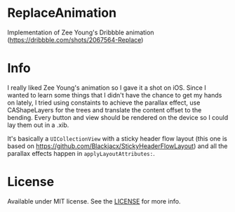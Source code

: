 # ReplaceAnimation
Implementation of Zee Young's Dribbble animation (https://dribbble.com/shots/2067564-Replace)

# Info
I really liked Zee Young's animation so I gave it a shot on iOS. Since I wanted to learn some things that I didn't have the chance to get my hands on lately, I tried using constaints to achieve the parallax effect, use CAShapeLayers for the trees and translate the content offset to the bending. Every button and view should be rendered on the device so I could lay them out in a .xib.

It's basically a `UICollectionView` with a sticky header flow layout (this one is based on https://github.com/Blackjacx/StickyHeaderFlowLayout) and all the parallax effects happen in `applyLayoutAttributes:`.

# License
Available under MIT license. See the [LICENSE](https://github.com/fruitcoder/ReplaceAnimation/blob/master/LICENSE) for more info.
